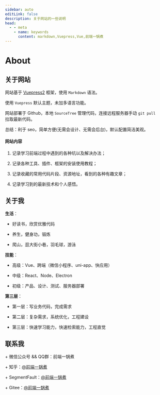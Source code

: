 ```yaml
---
sidebar: auto
editLink: false
description: 关于网站的一些说明
head:
  - - meta
    - name: keywords
      content: markdown,Vuepress,Vue,前端一锅煮
---
```


# About

## 关于网站

网站基于 [Vuepress2](https://v2.vuepress.vuejs.org/zh/guide/) 框架，使用 `Markdown` 语法。

使用 `Vuepress` 默认主题，未加多语言功能。

网站部署于 Github，本地 `SourceTree` 管理代码，连接远程服务器手动 `git pull` 拉取最新代码。

总结：利于 seo，简单方便(无需会设计、无需会后台)，默认配置简洁美观。

#### 网站内容

1. 记录学习前端过程中遇到的各种坑以及解决办法；

2. 记录各种工具、插件、框架的安装使用教程；

3. 记录收藏的常用代码片段、资源地址，看到的各种有趣文章；

4. 记录学习到的最新技术和个人感悟。

## 关于我

**生活**：

- 好读书，欣赏优雅代码

- 养生，健身功，锻炼

- 爬山，逛大街小巷，羽毛球，游泳

**技能**：

- 高级：Vue、跨端（微信小程序、uni-app、快应用）

- 中级：React、Node、Electron

- 初级：产品、设计、测试、服务器部署

**第三层**：
- 第一层：写业务代码，完成需求

- 第二层：复杂需求，系统优化，工程建设

- 第三层：快速学习能力，快速检索能力，工程直觉

## 联系我

<span>+</span> 微信公众号 && QQ群：前端一锅煮

<span>+</span> 知乎：[@前端一锅煮](https://www.zhihu.com/people/qian-duan-yiguo-zhu/activities)

<span>+</span> SegmentFault：[@前端一锅煮](https://segmentfault.com/u/daqianduan)

<span>+</span> Gitee：[@前端一锅煮](https://gitee.com/cjm0)